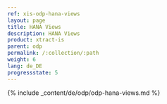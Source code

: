 ```yaml
---
ref: xis-odp-hana-views
layout: page
title: HANA Views
description: HANA Views
product: xtract-is
parent: odp
permalink: /:collection/:path
weight: 6
lang: de_DE
progressstate: 5
---
```

{% include _content/de/odp/odp-hana-views.md %} 
